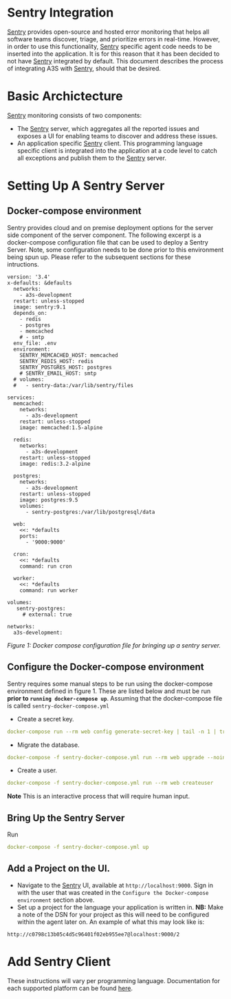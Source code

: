 # Sentry Integration

[Sentry](https://sentry.io/welcome/) provides open-source and hosted error monitoring that helps all software 
teams discover, triage, and prioritize errors in real-time. However, in order to use this functionality, [Sentry](https://sentry.io/welcome/) specific agent code needs to be inserted into the application. It is for this reason that it has been decided to not have [Sentry](https://sentry.io/welcome/) integrated by default. This document describes the process of integrating A3S with [Sentry](https://sentry.io/welcome/), should that be desired.

# Basic Archictecture

[Sentry](https://sentry.io/welcome/) monitoring consists of two components:

* The [Sentry](https://sentry.io/welcome/) server, which aggregates all the reported issues and exposes a UI for enabling teams to discover and address these issues.
* An application specific [Sentry](https://sentry.io/welcome/) client. This programming language specific client is integrated into the application at a code level to catch all exceptions and publish them to the [Sentry](https://sentry.io/welcome/) server.

# Setting Up A Sentry Server

## Docker-compose environment

Sentry provides cloud and on premise deployment options for the server side component of the server component. The following excerpt is a docker-compose configuration file that can be used to deploy a Sentry Server. Note, some configuration needs to be done prior to this environment being spun up. Please refer to the subsequent sections for these intructions.

```
version: '3.4'
x-defaults: &defaults
  networks:
    - a3s-development
  restart: unless-stopped
  image: sentry:9.1
  depends_on:
    - redis
    - postgres
    - memcached
    # - smtp
  env_file: .env
  environment:
    SENTRY_MEMCACHED_HOST: memcached
    SENTRY_REDIS_HOST: redis
    SENTRY_POSTGRES_HOST: postgres
    # SENTRY_EMAIL_HOST: smtp
  # volumes:
  #   - sentry-data:/var/lib/sentry/files

services:
  memcached:
    networks:
      - a3s-development
    restart: unless-stopped
    image: memcached:1.5-alpine

  redis:
    networks:
      - a3s-development
    restart: unless-stopped
    image: redis:3.2-alpine

  postgres:
    networks:
      - a3s-development
    restart: unless-stopped
    image: postgres:9.5
    volumes:
      - sentry-postgres:/var/lib/postgresql/data

  web:
    <<: *defaults
    ports:
      - '9000:9000'

  cron:
    <<: *defaults
    command: run cron

  worker:
    <<: *defaults
    command: run worker

volumes:
   sentry-postgres:
     # external: true
      
networks:
  a3s-development:
```
*Figure 1: Docker compose configuration file for bringing up a sentry server.*

## Configure the Docker-compose environment

Sentry requires some manual steps to be run using the docker-compose environment defined in figure 1. These are listed below and must be run **prior to `running docker-compose up`**. Assuming that the docker-compose file is called `sentry-docker-compose.yml`

* Create a secret key.

```yaml
docker-compose run --rm web config generate-secret-key | tail -n 1 | tr -d '\r\n' | awk '{print "SENTRY_SECRET_KEY="$1}' > .env
```
* Migrate the database.
```yaml
docker-compose -f sentry-docker-compose.yml run --rm web upgrade --noinput
```
* Create a user.
```yaml
docker-compose -f sentry-docker-compose.yml run --rm web createuser
```
 **Note** 
This is an interactive process that will require human input.

## Bring Up the Sentry Server

Run

```yaml
docker-compose -f sentry-docker-compose.yml up
```

## Add a Project on the UI.

* Navigate to the [Sentry](https://sentry.io/welcome/) UI, available at `http://localhost:9000`. Sign in with the user that was created in the `Configure the Docker-compose environment` section above.
* Set up a project for the language your application is written in. **NB:** Make a note of the DSN for your project as this will need to be configured within the agent later on. An example of what this may look like is:

```
http://c0798c13b05c4d5c96401f02eb955ee7@localhost:9000/2
```

# Add Sentry Client

These instructions will vary per programming language. Documentation for each supported platform can be found [here](https://docs.sentry.io/platforms/).
